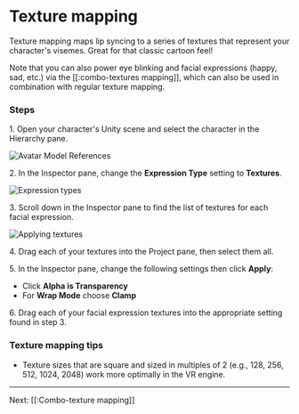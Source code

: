 # Texture mapping

Texture mapping maps lip syncing to a series of textures that represent your character's visemes. Great for that classic cartoon feel!

Note that you can also power eye blinking and facial expressions (happy, sad, etc.) via the [[:combo-textures mapping]], which can also be used in combination with regular texture mapping.

### Steps

1\. Open your character's Unity scene and select the character in the Hierarchy pane.

![Avatar Model References](https://www.flipsidexr.com/files/docs/screenshots/avatar-model-references.png)

2\. In the Inspector pane, change the **Expression Type** setting to **Textures**.

![Expression types](https://www.flipsidexr.com/files/docs/screenshots/expression-types.png)

3\. Scroll down in the Inspector pane to find the list of textures for each facial expression.

![Applying textures](https://www.flipsidexr.com/files/docs/screenshots/applying-textures.png)

4\. Drag each of your textures into the Project pane, then select them all.

5\. In the Inspector pane, change the following settings then click **Apply**:

* Click **Alpha is Transparency**
* For **Wrap Mode** choose **Clamp**

6\. Drag each of your facial expression textures into the appropriate setting found in step 3.

### Texture mapping tips

* Texture sizes that are square and sized in multiples of 2 (e.g., 128, 256, 512, 1024, 2048) work more optimally in the VR engine.

---

Next: [[:Combo-texture mapping]]
